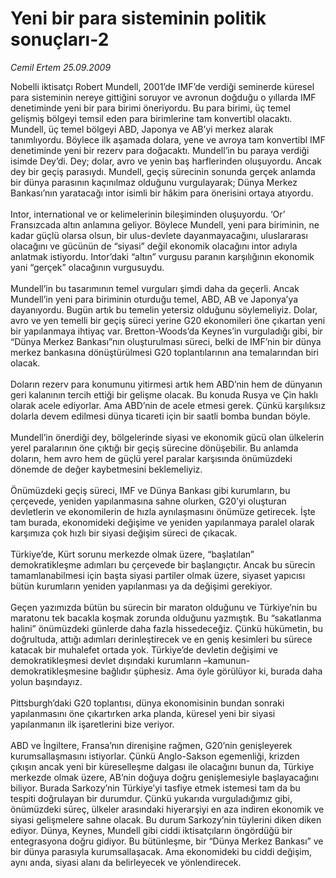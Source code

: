 # Yeni bir para sisteminin politik sonuçları-2

*Cemil Ertem 25.09.2009*

<div class="taraf_structure_2col_1zq">
<div class="margen_n">



 <p>Nobelli iktisatçı Robert Mundell, 2001’de IMF’de verdiği seminerde küresel para sisteminin nereye gittiğini soruyor ve avronun doğduğu o yıllarda IMF denetiminde yeni bir para birimi öneriyordu. Bu para birimi, üç temel gelişmiş bölgeyi temsil eden para birimlerine tam konvertibl olacaktı. Mundell, üç temel bölgeyi ABD, Japonya ve AB’yi merkez alarak tanımlıyordu. Böylece ilk aşamada dolara, yene ve avroya tam konvertibl IMF denetiminde yeni bir rezerv para doğacaktı. Mundell’in bu paraya verdiği isimde Dey’di. Dey; dolar, avro ve yenin baş harflerinden oluşuyordu. Ancak dey bir geçiş parasıydı. Mundell, geçiş sürecinin sonunda gerçek anlamda bir dünya parasının kaçınılmaz olduğunu vurgulayarak; Dünya Merkez Bankası’nın yaratacağı intor isimli bir hâkim para önerisini ortaya atıyordu. <br/><br/>Intor, international ve or kelimelerinin bileşiminden oluşuyordu. ‘Or’ Fransızcada altın anlamına geliyor. Böylece Mundell, yeni para biriminin, ne kadar güçlü olarsa olsun, bir ulus-devlete dayanmayacağını, uluslararası olacağını ve gücünün de “siyasi” değil ekonomik olacağını intor adıyla anlatmak istiyordu. Intor’daki “altın” vurgusu paranın karşılığının ekonomik yani “gerçek” olacağının vurgusuydu. <br/><br/>Mundell’in bu tasarımının temel vurguları şimdi daha da geçerli. Ancak Mundell’in yeni para biriminin oturduğu temel, ABD, AB ve Japonya’ya dayanıyordu. Bugün artık bu temelin yetersiz olduğunu söylemeliyiz. Dolar, avro ve yen temelli bir geçiş süreci yerine G20 ekonomileri öne çıkartan yeni bir yapılanmaya ihtiyaç var. Bretton-Woods’da Keynes’in vurguladığı gibi, bir “Dünya Merkez Bankası”nın oluşturulması süreci, belki de IMF’nin bir dünya merkez bankasına dönüştürülmesi G20 toplantılarının ana temalarından biri olacak. <br/><br/>Doların rezerv para konumunu yitirmesi artık hem ABD’nin hem de dünyanın geri kalanının tercih ettiği bir gelişme olacak. Bu konuda Rusya ve Çin haklı olarak acele ediyorlar. Ama ABD’nin de acele etmesi gerek. Çünkü karşılıksız dolarla devem edilmesi dünya ticareti için bir saatli bomba bundan böyle. <br/><br/>Mundell’in önerdiği dey, bölgelerinde siyasi ve ekonomik gücü olan ülkelerin yerel paralarının öne çıktığı bir geçiş sürecine dönüşebilir. Bu anlamda doların, hem avro hem de güçlü yerel paralar karşısında önümüzdeki dönemde de değer kaybetmesini beklemeliyiz. <br/><br/>Önümüzdeki geçiş süreci, IMF ve Dünya Bankası gibi kurumların, bu çerçevede, yeniden yapılanmasına sahne olurken, G20’yi oluşturan devletlerin ve ekonomilerin de hızla aynılaşmasını önümüze getirecek. İşte tam burada, ekonomideki değişime ve yeniden yapılanmaya paralel olarak karşımıza çok hızlı bir siyasi değişim süreci de çıkacak. <br/><br/>Türkiye’de, Kürt sorunu merkezde olmak üzere, “başlatılan” demokratikleşme adımları bu çerçevede bir başlangıçtır. Ancak bu sürecin tamamlanabilmesi için başta siyasi partiler olmak üzere, siyaset yapıcısı bütün kurumların yeniden yapılanması ya da değişimi gerekiyor. <br/><br/>Geçen yazımızda bütün bu sürecin bir maraton olduğunu ve Türkiye’nin bu maratonu tek bacakla koşmak zorunda olduğunu yazmıştık. Bu “sakatlanma halini” önümüzdeki günlerde daha fazla hissedeceğiz. Çünkü hükümetin, bu doğrultuda, attığı adımları derinleştirecek ve en geniş kesimleri bu sürece katacak bir muhalefet ortada yok. Türkiye’de devletin değişimi ve demokratikleşmesi devlet dışındaki kurumların –kamunun- demokratikleşmesine bağlıdır şüphesiz. Ama öyle görülüyor ki, burada daha yolun başındayız. <br/><br/>Pittsburgh’daki G20 toplantısı, dünya ekonomisinin bundan sonraki yapılanmasını öne çıkartırken arka planda, küresel yeni bir siyasi yapılanmanın ilk işaretlerini bize veriyor. <br/><br/>ABD ve İngiltere, Fransa’nın direnişine rağmen, G20’nin genişleyerek kurumsallaşmasını istiyorlar. Çünkü Anglo-Sakson egemenliği, krizden çıkışın ancak yeni bir küreselleşme dalgası ile olacağını bunun da, Türkiye merkezde olmak üzere, AB’nin doğuya doğru genişlemesiyle başlayacağını biliyor. Burada Sarkozy’nin Türkiye’yi tasfiye etmek istemesi tam da bu tespiti doğrulayan bir durumdur. Çünkü yukarıda vurguladığımız gibi, önümüzdeki süreç, ülkeler arasındaki hiyerarşiyi en aza indiren ekonomik ve siyasi gelişmelere sahne olacak. Bu durum Sarkozy’nin tüylerini diken diken ediyor. Dünya, Keynes, Mundell gibi ciddi iktisatçıların öngördüğü bir entegrasyona doğru gidiyor. Bu bütünleşme, bir “Dünya Merkez Bankası” ve bir dünya parasıyla kurumsallaşacak. Ama ekonomideki bu ciddi değişim, aynı anda, siyasi alanı da belirleyecek ve yönlendirecek.</p>
<br/>
<br/>
<br/>



<br/>


<div id="taraf_not">
</div>

</div>


</div>
